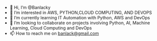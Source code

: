 - 👋 Hi, I’m @Banlacky
- 👀 I’m interested in AWS, PYTHON,CLOUD COMPUTING, AND DEVOPS
- 🌱 I’m currently learning IT Automation with Python, AWS and DevOps
- 💞️ I’m looking to collaborate on projects involving Python, AI, Machine Learning, Cloud Computing and DevOps
- 📫 How to reach me on banlack@gmail.com

<!---
Banlacky/Banlacky is a ✨ special ✨ repository because its `README.md` (this file) appears on your GitHub profile.
You can click the Preview link to take a look at your changes.
--->
